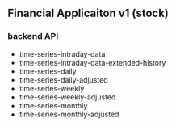 ## Financial Applicaiton v1 (stock)

### backend API

* time-series-intraday-data
* time-series-intraday-data-extended-history
* time-series-daily
* time-series-daily-adjusted
* time-series-weekly
* time-series-weekly-adjusted
* time-series-monthly
* time-series-monthly-adjusted